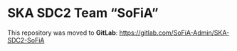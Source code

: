 # SKA SDC2 Team “SoFiA”

This repository was moved to **GitLab**: https://gitlab.com/SoFiA-Admin/SKA-SDC2-SoFiA
